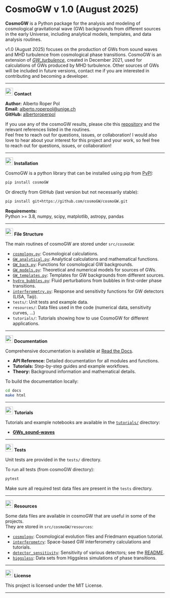 # CosmoGW v 1.0 (August 2025)

**CosmoGW** is a Python package for the analysis and modeling of cosmological gravitational wave (GW) backgrounds from different sources in the early Universe, including analytical models, templates, and data analysis routines.

v1.0 (August 2025) focuses on the production of GWs from sound waves and MHD turbulence from
cosmological phase transitions. CosmoGW is an extension of [*GW_turbulence*](https://github.com/AlbertoRoper/GW_turbulence), created in December 2021, used for calculations of GWs produced by MHD turbulence.
Other sources of GWs will be included in future versions, contact me if you are interested
in contributing and becoming a developer.

---

<img src="https://img.icons8.com/ios-filled/50/000000/conference-call.png" width="24" /> **Contact**

**Author:** Alberto Roper Pol  
**Email:** alberto.roperpol@unige.ch  
**GitHub:** [albertoroperpol](https://github.com/albertoroperpol)  

If you use any of the cosmoGW results, please cite this [repository](https://github.com/cosmoGW/cosmoGW) and the relevant references listed in the routines.  
Feel free to reach out for questions, issues, or collaboration!
I would also love to hear about your interest for this project and your work, so feel free to reach out for questions, issues, or collaboration!

---

<img src="https://img.icons8.com/ios-filled/50/000000/download.png" width="24" /> **Installation**

CosmoGW is a python library that can be installed using pip from [PyPI](https://pypi.org/project/cosmoGW):

```sh
pip install cosmoGW
```

Or directly from GitHub (last version but not necessarily stable):

```sh
pip install git+https://github.com/cosmoGW/cosmoGW.git
```

**Requirements:**  
Python >= 3.8, numpy, scipy, matplotlib, astropy, pandas

---

<img src="https://img.icons8.com/ios-filled/50/000000/code-file.png" width="24" /> **File Structure**

The main routines of cosmoGW are stored under `src/cosmoGW`:

- [`cosmology.py`](src/cosmoGW/cosmology.py): Cosmological calculations.
- [`GW_analytical.py`](src/cosmoGW/GW_analytical.py): Analytical calculations and mathematical functions.
- [`GW_back.py`](src/cosmoGW/GW_back.py): Functions for cosmological GW backgrounds.
- [`GW_models.py`](src/cosmoGW/GW_models.py): Theoretical and numerical models for sources of GWs.
- [`GW_templates.py`](src/cosmoGW/GW_templates.py): Templates for GW backgrounds from different sources.
- [`hydro_bubbles.py`](src/cosmoGW/hydro_bubbles.py): Fluid perturbations from bubbles in first-order phase transitions.
- [`interferometry.py`](src/cosmoGW/interferometry.py): Response and sensitivity functions for GW detectors (LISA, Taiji).
- `tests/`: Unit tests and example data.
- `resources/`: Data files used in the code (numerical data, sensitivity curves, ...)
- `tutorials/`: Tutorials showing how to use CosmoGW for different applications.

---

<img src="https://img.icons8.com/ios-filled/50/000000/book.png" width="24" /> **Documentation**

Comprehensive documentation is available at [Read the Docs](https://cosmogw-manual.readthedocs.io/).

- **API Reference:** Detailed documentation for all modules and functions.
- **Tutorials:** Step-by-step guides and example workflows.
- **Theory:** Background information and mathematical details.

To build the documentation locally:

```sh
cd docs
make html
```

---

<img src="https://img.icons8.com/ios-filled/50/000000/education.png" width="24" /> **Tutorials**

Tutorials and example notebooks are available in the [`tutorials/`](tutorials/) directory:

- [**GWs_sound-waves**](https://github.com/cosmoGW/cosmoGW/tutorials/GWs_sound-waves)

---

<img src="https://img.icons8.com/ios-filled/50/000000/test-passed.png" width="24" /> **Tests**

Unit tests are provided in the `tests/` directory.

To run all tests (from cosmoGW directory):

```sh
pytest
```

Make sure all required test data files are present in the `tests` directory.

---

<img src="https://img.icons8.com/ios-filled/50/000000/database.png" width="24" /> **Resources**

Some data files are available in cosmoGW that are useful in some of the projects.  
They are stored in `src/cosmoGW/resources`:

- [`cosmology`](src/cosmoGW/resources/cosmology): Cosmological evolution files and Friedmann equation tutorial.
- [`interferometry`](src/cosmoGW/resources/interferometry): Space-based GW interferometry calculations and tutorials.
- [`detector_sensitivity`](src/cosmoGW/resources/detector_sensitivity): Sensitivity of various detectors; see the [README](src/cosmoGW/resources/detector_sensitivity/README.md).
- [`higgsless`](src/cosmoGW/resources/higgsless): Data sets from Higgsless simulations of phase transitions.

---

<img src="https://img.icons8.com/ios-filled/50/000000/license.png" width="24" /> **License**

This project is licensed under the MIT License.

---